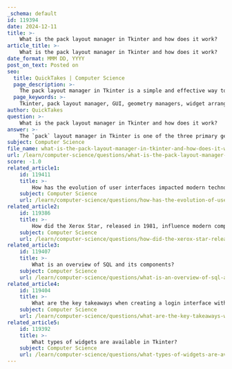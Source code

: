 ```yaml
---
_schema: default
id: 119394
date: 2024-12-11
title: >-
    What is the pack layout manager in Tkinter and how does it work?
article_title: >-
    What is the pack layout manager in Tkinter and how does it work?
date_format: MMM DD, YYYY
post_on_text: Posted on
seo:
  title: QuickTakes | Computer Science
  page_description: >-
    The pack layout manager in Tkinter is a simple and effective way to arrange widgets in a GUI, utilizing options for orientation, filling space, and padding for layout management.
  page_keywords: >-
    Tkinter, pack layout manager, GUI, geometry managers, widget arrangement, orientation, fill, expand, padding, padding options, Python, example usage, limitations
author: QuickTakes
question: >-
    What is the pack layout manager in Tkinter and how does it work?
answer: >-
    The `pack` layout manager in Tkinter is one of the three primary geometry managers used for arranging widgets in a graphical user interface (GUI). It is known for its simplicity and ease of use, making it an excellent choice for beginners.\n\n### How `pack` Works\n\nThe `pack` method organizes widgets in a parent container (like a window or frame) by placing them in horizontal or vertical boxes. Instead of specifying the exact position of each widget, the `pack` method arranges them relative to each other. This means that when you add a new widget, it is automatically placed next to or below the previous widget, depending on the specified options.\n\n### Key Features of `pack`\n\n1. **Orientation**: You can specify whether the widgets should be packed vertically or horizontally using the `side` option. The default is to pack widgets vertically from the top down. You can use options like `tk.TOP`, `tk.BOTTOM`, `tk.LEFT`, and `tk.RIGHT` to control the packing direction.\n\n2. **Fill and Expand**: The `fill` option allows you to specify whether the widget should expand to fill the available space. You can set it to `tk.X`, `tk.Y`, or `tk.BOTH` to fill horizontally, vertically, or both. The `expand` option, when set to `True`, allows the widget to take up any extra space in the parent container.\n\n3. **Padding**: You can add padding around the widgets using the `padx` and `pady` options, which control the horizontal and vertical spacing, respectively.\n\n### Example Usage\n\nHere is a simple example of how to use the `pack` layout manager in Tkinter:\n\n```python\nimport tkinter as tk\n\nroot = tk.Tk()\n\nlabel1 = tk.Label(root, text="Label 1", bg="red")\nlabel1.pack(side=tk.TOP, fill=tk.X, padx=10, pady=5)\n\nlabel2 = tk.Label(root, text="Label 2", bg="blue")\nlabel2.pack(side=tk.TOP, fill=tk.X, padx=10, pady=5)\n\nlabel3 = tk.Label(root, text="Label 3", bg="green")\nlabel3.pack(side=tk.TOP, fill=tk.X, padx=10, pady=5)\n\nroot.mainloop()\n```\n\nIn this example, three labels are created and packed into the main window. They are arranged vertically, with each label filling the width of the window and having some padding around them.\n\n### Limitations\n\nWhile `pack` is easy to use, it is important to note that it should not be mixed with other layout managers like `grid` or `place` in the same parent container. This can lead to unpredictable behavior and layout issues.\n\nIn summary, the `pack` layout manager is a straightforward and effective way to manage widget placement in Tkinter, making it a popular choice for many GUI applications.
subject: Computer Science
file_name: what-is-the-pack-layout-manager-in-tkinter-and-how-does-it-work.md
url: /learn/computer-science/questions/what-is-the-pack-layout-manager-in-tkinter-and-how-does-it-work
score: -1.0
related_article1:
    id: 119411
    title: >-
        How has the evolution of user interfaces impacted modern technology?
    subject: Computer Science
    url: /learn/computer-science/questions/how-has-the-evolution-of-user-interfaces-impacted-modern-technology
related_article2:
    id: 119386
    title: >-
        How did the Xerox Star, released in 1981, influence modern computing?
    subject: Computer Science
    url: /learn/computer-science/questions/how-did-the-xerox-star-released-in-1981-influence-modern-computing
related_article3:
    id: 119407
    title: >-
        What is an overview of SQL and its components?
    subject: Computer Science
    url: /learn/computer-science/questions/what-is-an-overview-of-sql-and-its-components
related_article4:
    id: 119404
    title: >-
        What are the key takeaways when creating a login interface with Tkinter?
    subject: Computer Science
    url: /learn/computer-science/questions/what-are-the-key-takeaways-when-creating-a-login-interface-with-tkinter
related_article5:
    id: 119392
    title: >-
        What types of widgets are available in Tkinter?
    subject: Computer Science
    url: /learn/computer-science/questions/what-types-of-widgets-are-available-in-tkinter
---
```


&nbsp;